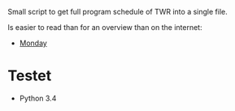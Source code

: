 
Small script to get full program schedule of TWR into a single file.

Is easier to read than for an overview than on the internet:

- [Monday](https://www.twrafrica.org/index.php/component/schedules/?task=days.weekdays&dow=1&tx=4)


# Testet

- Python 3.4